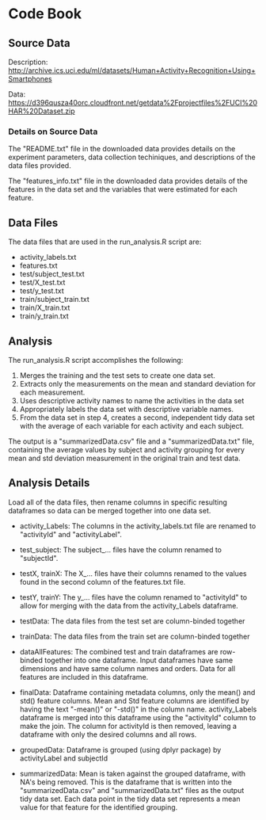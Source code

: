 # Code Book

## Source Data
Description:
http://archive.ics.uci.edu/ml/datasets/Human+Activity+Recognition+Using+Smartphones

Data:
https://d396qusza40orc.cloudfront.net/getdata%2Fprojectfiles%2FUCI%20HAR%20Dataset.zip

### Details on Source Data
The "README.txt" file in the downloaded data provides details on the experiment parameters, data collection techiniques, and descriptions of the data files provided.

The "features_info.txt" file in the downloaded data provides details of the features in the data set and the variables that were estimated for each feature.

## Data Files
The data files that are used in the run_analysis.R script are:
* activity_labels.txt
* features.txt
* test/subject_test.txt
* test/X_test.txt
* test/y_test.txt
* train/subject_train.txt
* train/X_train.txt
* train/y_train.txt

## Analysis
The run_analysis.R script accomplishes the following:

1. Merges the training and the test sets to create one data set.
2. Extracts only the measurements on the mean and standard deviation for each measurement.
3. Uses descriptive activity names to name the activities in the data set
4. Appropriately labels the data set with descriptive variable names.
5. From the data set in step 4, creates a second, independent tidy data set with the average of each variable for each activity and each subject.

The output is a "summarizedData.csv" file and a "summarizedData.txt" file, containing the average values by subject and activity grouping for every mean and std deviation measurement in the original train and test data.

## Analysis Details
Load all of the data files, then rename columns in specific resulting dataframes so data can be merged together into one data set. 
* activity_Labels: The columns in the activity_labels.txt file are renamed to "activityId" and "activityLabel".
* test_subject: The subject_... files have the column renamed to "subjectId".
* testX, trainX: The X_... files have their columns renamed to the values found in the second column of the features.txt file.
* testY, trainY: The y_... files have the column renamed to "activityId" to allow for merging with the data from the activity_Labels dataframe.

* testData: The data files from the test set are column-binded together
* trainData: The data files from the train set are column-binded together
* dataAllFeatures: The combined test and train dataframes are row-binded together into one dataframe. Input dataframes have same dimensions and have same column names and orders. Data for all features are included in this dataframe.

* finalData: Dataframe containing metadata columns, only the mean() and std() feature columns. Mean and Std feature columns are  identified by having the text "-mean()" or "-std()" in the column name. activity_Labels dataframe is merged into this dataframe using the "activityId" column to make the join. The column for activityId is then removed, leaving a dataframe with only the desired columns and all rows.

* groupedData: Dataframe is grouped (using dplyr package) by activityLabel and subjectId
* summarizedData: Mean is taken against the grouped dataframe, with NA's being removed. This is the dataframe that is written into the "summarizedData.csv" and "summarizedData.txt" files as the output tidy data set. Each data point in the tidy data set represents a mean value for that feature for the identified grouping.
